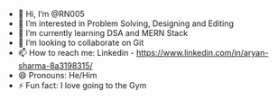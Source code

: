 - 👋 Hi, I’m @RN005
- 👀 I’m interested in Problem Solving, Designing and Editing
- 🌱 I’m currently learning DSA and MERN Stack
- 💞️ I’m looking to collaborate on Git
- 📫 How to reach me: Linkedin - https://www.linkedin.com/in/aryan-sharma-8a3198315/
- 😄 Pronouns: He/Him
- ⚡ Fun fact: I love going to the Gym

<!---
RN005/RN005 is a ✨ special ✨ repository because its `README.md` (this file) appears on your GitHub profile.
You can click the Preview link to take a look at your changes.
--->
